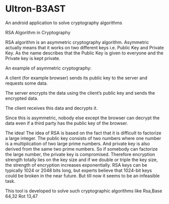 # Ultron-B3AST
An android application to solve cryptography algorithms 


RSA Algorithm in Cryptography

RSA algorithm is an asymmetric cryptography algorithm. Asymmetric actually means that it works on two different keys i.e. Public Key and Private Key. As the name describes that the Public Key is given to everyone and the Private key is kept private.

An example of asymmetric cryptography: 

A client (for example browser) sends its public key to the server and requests some data.

The server encrypts the data using the client’s public key and sends the encrypted data.

The client receives this data and decrypts it.

Since this is asymmetric, nobody else except the browser can decrypt the data even if a third party has the public key of the browser.

The idea! The idea of RSA is based on the fact that it is difficult to factorize a large integer. The public key consists of two numbers where one number is a multiplication of two large prime numbers. And private key is also derived from the same two prime numbers. So if somebody can factorize the large number, the private key is compromised. Therefore encryption strength totally lies on the key size and if we double or triple the key size, the strength of encryption increases exponentially. RSA keys can be typically 1024 or 2048 bits long, but experts believe that 1024-bit keys could be broken in the near future. But till now it seems to be an infeasible task.

This tool is developed to solve such cryptographic algorithms
like Rsa,Base 64,32 Rot 13,47 
